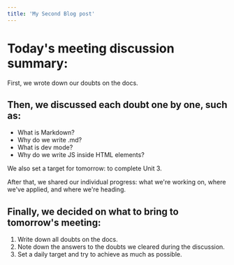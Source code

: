```yaml
---
title: 'My Second Blog post' 
---
```

# Today's meeting discussion summary:

First, we wrote down our doubts on the docs.

## Then, we discussed each doubt one by one, such as:

- What is Markdown?
- Why do we write .md?
- What is dev mode?
- Why do we write JS inside HTML elements?

We also set a target for tomorrow: to complete Unit 3.

After that, we shared our individual progress: what we're working on, where we've applied, and where we're heading.

## Finally, we decided on what to bring to tomorrow's meeting:

1. Write down all doubts on the docs.
2. Note down the answers to the doubts we cleared during the discussion.
3. Set a daily target and try to achieve as much as possible.

